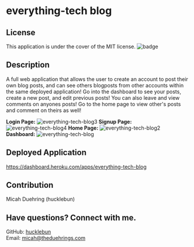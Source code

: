 # everything-tech blog

## License
This application is under the cover of the MIT license.
![badge](https://img.shields.io/badge/license-MIT-brightgreen)

## Description
A full web application that allows the user to create an account to post their own blog posts, and can see others blogposts from other accounts within the same deployed application! Go into the dashboard to see your posts, create a new post, and edit previous posts! You can also leave and view comments on anyones posts! Go to the home page to view other's posts and comment on theirs as well!

**Login Page:**
![everything-tech-blog3](https://user-images.githubusercontent.com/62036600/141700831-07a52ba5-0b8f-48be-9b38-3fcae5302d5e.jpg)
**Signup Page:**
![everything-tech-blog4](https://user-images.githubusercontent.com/62036600/141700837-acfc3054-9c6d-44bc-ab8e-e98dd31348b8.JPG)
**Home Page:**
![everything-tech-blog2](https://user-images.githubusercontent.com/62036600/141700726-07665eb0-042e-44f0-a73e4ec1be0ffee7.jpg)
**Dashboard:**
![everything-tech-blog](https://user-images.githubusercontent.com/62036600/141700672-047d3db2-8a2b-4ac6-aeff-495ce2e1615c.jpg)

## Deployed Application
https://dashboard.heroku.com/apps/everything-tech-blog

## Contribution
Micah Duehring (hucklebun)

## Have questions? Connect with me.
GitHub: [hucklebun](https://github.com/hucklebun/)
</br>
Email: micah@theduehrings.com

